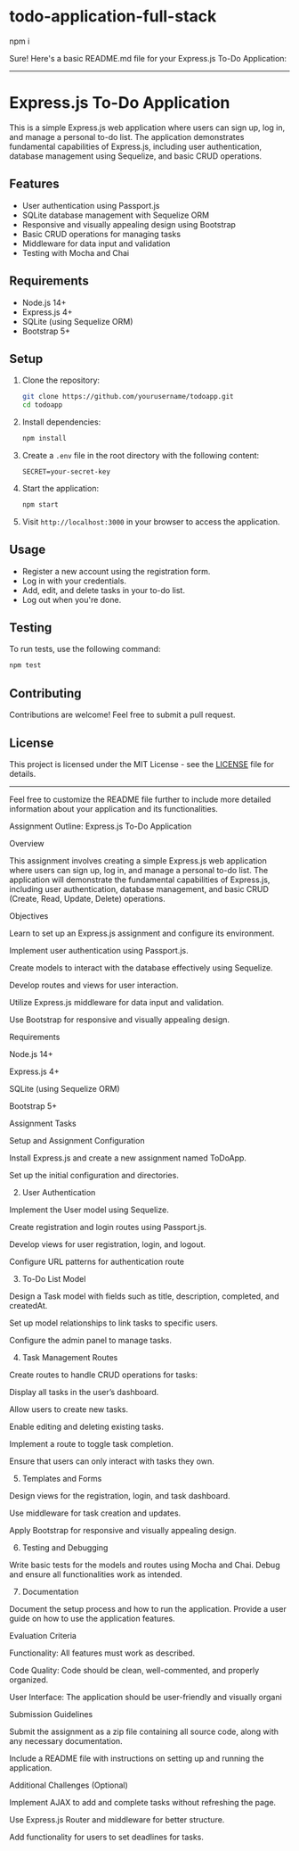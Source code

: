 # todo-application-full-stack
npm i

Sure! Here's a basic README.md file for your Express.js To-Do Application:

---

# Express.js To-Do Application

This is a simple Express.js web application where users can sign up, log in, and manage a personal to-do list. The application demonstrates fundamental capabilities of Express.js, including user authentication, database management using Sequelize, and basic CRUD operations.

## Features

- User authentication using Passport.js
- SQLite database management with Sequelize ORM
- Responsive and visually appealing design using Bootstrap
- Basic CRUD operations for managing tasks
- Middleware for data input and validation
- Testing with Mocha and Chai

## Requirements

- Node.js 14+
- Express.js 4+
- SQLite (using Sequelize ORM)
- Bootstrap 5+

## Setup

1. Clone the repository:

   ```bash
   git clone https://github.com/yourusername/todoapp.git
   cd todoapp
   ```

2. Install dependencies:

   ```bash
   npm install
   ```

3. Create a `.env` file in the root directory with the following content:

   ```env
   SECRET=your-secret-key
   ```

4. Start the application:

   ```bash
   npm start
   ```

5. Visit `http://localhost:3000` in your browser to access the application.

## Usage

- Register a new account using the registration form.
- Log in with your credentials.
- Add, edit, and delete tasks in your to-do list.
- Log out when you're done.

## Testing

To run tests, use the following command:

```bash
npm test
```

## Contributing

Contributions are welcome! Feel free to submit a pull request.

## License

This project is licensed under the MIT License - see the [LICENSE](LICENSE) file for details.

---

Feel free to customize the README file further to include more detailed information about your application and its functionalities.






Assignment Outline: Express.js To-Do Application 

  

Overview 

This assignment involves creating a simple Express.js web application where users can sign up, log in, and manage a personal to-do list. The application will demonstrate the fundamental capabilities of Express.js, including user authentication, database management, and basic CRUD (Create, Read, Update, Delete) operations. 

  

  

Objectives 

Learn to set up an Express.js assignment and configure its environment. 

Implement user authentication using Passport.js. 

Create models to interact with the database effectively using Sequelize. 

Develop routes and views for user interaction. 

Utilize Express.js middleware for data input and validation. 

Use Bootstrap for responsive and visually appealing design. 

  

  

Requirements 

Node.js 14+ 

Express.js 4+ 

SQLite (using Sequelize ORM) 

Bootstrap 5+ 

  

  

Assignment Tasks 

Setup and Assignment Configuration 

Install Express.js and create a new assignment named ToDoApp. 

Set up the initial configuration and directories. 

  

  

2.  User Authentication 

Implement the User model using Sequelize. 

Create registration and login routes using Passport.js. 

Develop views for user registration, login, and logout. 

Configure URL patterns for authentication route 

 

  

3.  To-Do List Model 

Design a Task model with fields such as title, description, completed, and createdAt. 

Set up model relationships to link tasks to specific users. 

Configure the admin panel to manage tasks. 

  

  

4.  Task Management Routes 

Create routes to handle CRUD operations for tasks: 

Display all tasks in the user’s dashboard. 

Allow users to create new tasks. 

Enable editing and deleting existing tasks. 

Implement a route to toggle task completion. 

Ensure that users can only interact with tasks they own. 

  

  

5.  Templates and Forms 

Design views for the registration, login, and task dashboard. 

Use middleware for task creation and updates. 

Apply Bootstrap for responsive and visually appealing design. 

  

  

6.  Testing and Debugging 

Write basic tests for the models and routes using Mocha and Chai. Debug and ensure all functionalities work as intended. 

  

7.  Documentation 

Document the setup process and how to run the application. Provide a user guide on how to use the application features. 

  

Evaluation Criteria 

Functionality: All features must work as described. 

Code Quality: Code should be clean, well-commented, and properly organized. 

User Interface: The application should be user-friendly and visually organi 

 

  

Submission Guidelines 

Submit the assignment as a zip file containing all source code, along with any necessary documentation. 

Include a README file with instructions on setting up and running the application. 

  

  

Additional Challenges (Optional) 

Implement AJAX to add and complete tasks without refreshing the page. 

Use Express.js Router and middleware for better structure. 

Add functionality for users to set deadlines for tasks. 

 

 